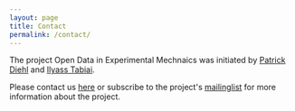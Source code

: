 ```yaml
---
layout: page
title: Contact
permalink: /contact/
---
```


The project Open Data in Experimental Mechnaics was initiated by [Patrick Diehl](https://diehlpk.github.io) and [Ilyass Tabiai](http://iltabiai.github.io/).


Please contact us <a href="mailto:opendataexpmechanics@googlegroups.com">here</a> or subscribe to the project's [mailinglist](https://groups.google.com/forum/#!forum/opendataexpmechanics) for more information about the project.



